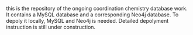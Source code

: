 this is the repository of the ongoing coordination chemistry database work.
It contains a MySQL database and a corresponding Neo4j database. To depoly it locally, MySQL and Neo4j is needed.
Detailed depolyment instruction is still under construction.
